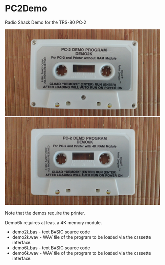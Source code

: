 # PC2Demo
Radio Shack Demo for the TRS-80 PC-2

![Demo2K](demo2K.jpg)
![Demo6K](demo6K.jpg)

Note that the demos require the printer.

Demo6k requires at least a 4K memory module.

* demo2k.bas - text BASIC source code
* demo2k.wav - WAV file of the program to be loaded via the cassette interface.
* demo6k.bas - text BASIC source code
* demo6k.wav - WAV file of the program to be loaded via the cassette interface.

